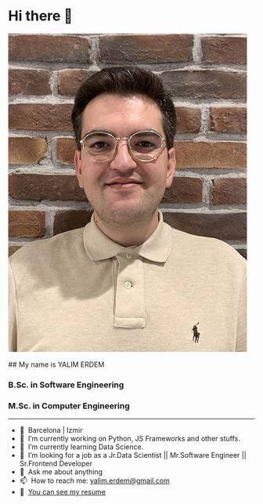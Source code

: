 # Hi there 👋

![YALIM ERDEM][photo]

[photo]: https://github.com/YlmRdm/YlmRdm/blob/main/src/yalimErdem.jpg "Yalim Erdem"

## My name is YALIM ERDEM

### B.Sc. in Software Engineering
### M.Sc. in Computer Engineering

---
- 📍&nbsp; Barcelona | Izmir
- 🔭&nbsp; I’m currently working on Python, JS Frameworks and other stuffs.
- 🌱&nbsp; I’m currently learning Data Science.
- 🤔&nbsp; I’m looking for a job as a Jr.Data Scientist || Mr.Software Engineer || Sr.Frontend Developer
- 💬&nbsp; Ask me about anything
- 📫&nbsp; How to reach me: yalim.erdem@gmail.com
- 📃&nbsp; [You can see my resume](../YlmRdm/src/YalimErdemResume.pdf)


